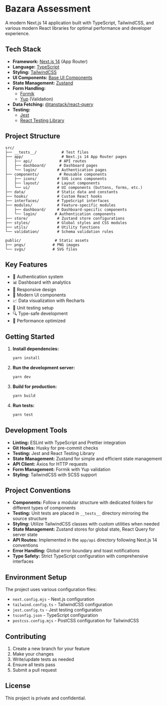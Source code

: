 # Bazara Assessment

A modern Next.js 14 application built with TypeScript, TailwindCSS, and various modern React libraries for optimal performance and developer experience.

## Tech Stack

- **Framework:** [Next.js 14](https://nextjs.org/) (App Router)
- **Language:** [TypeScript](https://www.typescriptlang.org/)
- **Styling:** [TailwindCSS](https://tailwindcss.com/)
- **UI Components:** [Base UI Components](https://base-ui-components.vercel.app/)
- **State Management:** [Zustand](https://zustand-demo.pmnd.rs/)
- **Form Handling:** 
  - [Formik](https://formik.org/)
  - [Yup](https://github.com/jquense/yup) (Validation)
- **Data Fetching:** [@tanstack/react-query](https://tanstack.com/query/latest)
- **Testing:** 
  - [Jest](https://jestjs.io/)
  - [React Testing Library](https://testing-library.com/docs/react-testing-library/intro/)

## Project Structure

```
src/
├── __tests__/           # Test files
├── app/                 # Next.js 14 App Router pages
│   ├── api/            # API routes
│   ├── dashboard/      # Dashboard pages
│   └── login/         # Authentication pages
├── components/         # Reusable components
│   ├── icons/         # SVG icons components
│   ├── layout/        # Layout components
│   └── ui/            # UI components (buttons, forms, etc.)
├── data/              # Static data and constants
├── hooks/             # Custom React hooks
├── interfaces/        # TypeScript interfaces
├── modules/           # Feature-specific modules
│   ├── dashboard/     # Dashboard-specific components
│   └── login/        # Authentication components
├── store/             # Zustand store configurations
├── styles/            # Global styles and CSS modules
├── utils/             # Utility functions
└── validation/        # Schema validation rules

public/               # Static assets
├── pngs/            # PNG images
└── svgs/            # SVG files
```

## Key Features

- 🔐 Authentication system
- 📊 Dashboard with analytics
- 📱 Responsive design
- 🎨 Modern UI components
- 📈 Data visualization with Recharts
- 🧪 Unit testing setup
- 🔍 Type-safe development
- 🚀 Performance optimized

## Getting Started

1. **Install dependencies:**
   ```bash
   yarn install
   ```

2. **Run the development server:**
   ```bash
   yarn dev
   ```

3. **Build for production:**
   ```bash
   yarn build
   ```

4. **Run tests:**
   ```bash
   yarn test
   ```

## Development Tools

- **Linting:** ESLint with TypeScript and Prettier integration
- **Git Hooks:** Husky for pre-commit checks
- **Testing:** Jest and React Testing Library
- **State Management:** Zustand for simple and efficient state management
- **API Client:** Axios for HTTP requests
- **Form Management:** Formik with Yup validation
- **Styling:** TailwindCSS with SCSS support

## Project Conventions

- **Components:** Follow a modular structure with dedicated folders for different types of components
- **Testing:** Unit tests are placed in `__tests__` directory mirroring the source structure
- **Styling:** Utilize TailwindCSS classes with custom utilities when needed
- **State Management:** Zustand stores for global state, React Query for server state
- **API Routes:** Implemented in the `app/api` directory following Next.js 14 conventions
- **Error Handling:** Global error boundary and toast notifications
- **Type Safety:** Strict TypeScript configuration with comprehensive interfaces

## Environment Setup

The project uses various configuration files:
- `next.config.mjs` - Next.js configuration
- `tailwind.config.ts` - TailwindCSS configuration
- `jest.config.ts` - Jest testing configuration
- `tsconfig.json` - TypeScript configuration
- `postcss.config.mjs` - PostCSS configuration for TailwindCSS

## Contributing

1. Create a new branch for your feature
2. Make your changes
3. Write/update tests as needed
4. Ensure all tests pass
5. Submit a pull request

## License

This project is private and confidential.